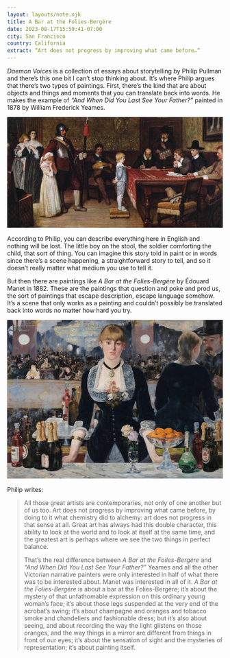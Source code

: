 ```yaml
---
layout: layouts/note.njk
title: A Bar at the Folies-Bergère
date: 2023-08-17T15:59:41-07:00
city: San Francisco
country: California
extract: “Art does not progress by improving what came before…”
---
```


_Daemon Voices_ is a collection of essays about storytelling by Philip Pullman and there’s this one bit I can’t stop thinking about. It’s where Philip argues that there’s two types of paintings. First, there’s the kind that are about objects and things and moments that you can translate back into words. He makes the example of _“And When Did You Last See Your Father?”_ painted in 1878 by William Frederick Yeames.

![“And When Did You Last See Your Father?” by William Frederick Yeames](/images/last-see-father.webp)

According to Philip, you can describe everything here in English and nothing will be lost. The little boy on the stool, the soldier comforting the child, that sort of thing. You can imagine this story told in paint or in words since there’s a scene happening, a straightforward story to tell, and so it doesn’t really matter what medium you use to tell it.

But then there are paintings like _A Bar at the Folies-Bergère_ by Édouard Manet in 1882. These are the paintings that question and poke and prod us, the sort of paintings that escape description, escape language somehow. It’s a scene that only works as a painting and couldn’t possibly be translated back into words no matter how hard you try.

![A Bar at the Folies-Bergère by Édouard Manet](/images/the-bar.webp)

Philip writes:

> All those great artists are contemporaries, not only of one another but of us too. Art does not progress by improving what came before, by doing to it what chemistry did to alchemy: art does not progress in that sense at all. Great art has always had this double character, this ability to look at the world and to look at itself at the same time, and the greatest art is perhaps where we see the two things in perfect balance.
>
> That’s the real difference between _A Bar at the Foiles-Bergère_ and _“And When Did You Last See Your Father?”_ Yeames and all the other Victorian narrative painters were only interested in half of what there was to be interested about. Manet was interested in all of it. _A Bar at the Folies-Bergère_ is about a bar at the Folies-Bergère; it’s about the mystery of that unfathomable expression on this ordinary young woman’s face; it’s about those legs suspended at the very end of the acrobat’s swing; it’s about champagne and oranges and tobacco smoke and chandeliers and fashionable dress; but it’s also about seeing, and about recording the way the light glistens on those oranges, and the way things in a mirror are different from things in front of our eyes; it’s about the sensation of sight and the mysteries of representation; it’s about painting itself.
